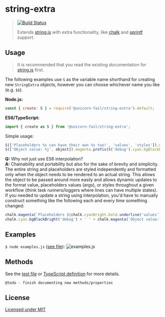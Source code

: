 # string-extra

> [![Build Status](https://travis-ci.org/unicorn-fail/string-extra.svg)](https://travis-ci.org/unicorn-fail/string-extra)
>
> Extends [string.js] with extra functionality, like [chalk] and [sprintf] support.

## Usage

> It is recommended that you read the existing documentation for [string.js] first.

The following examples use `S` as the variable name shorthand for creating new
`StringExtra` objects, however you can choose whichever name you like (e.g. `$$`).

**Node.js:**
```js
const { create: S } = require('@unicorn-fail/string-extra').default;
```

**ES6/TypeScript:**
```js
import { create as S } from '@unicorn-fail/string-extra';
```

Simple usage:
```js
S(['Placeholders %s can have their own %s too!', 'values', 'styles']).magenta.argStyle.cyanBright.bold.underline;
S(['Object value: %j', object]).magenta.prefix(S('debug').cyan.bgBlackBright).suffix(S(['(elapsed time: %s)', elapsedTime]).dim);
```

**Q:** Why not just use ES6 interpolation?  
**A:** Chainability and portability but also for the sake of brevity and
simplicity. The entire string and placeholders are styled independently and
formatted only when the object needs to be rendered to an actual string. This
allows the object to be passed around more easily and allows dynamic updates
to the format value, placeholders values (args), or styles throughout a given
workflow (think task runners/loggers where lines can have multiple states).
If you needed to update a string using interpolation, you'd have to manually
construct something like the following each and every time something changed:

```js
chalk.magenta(`Placeholders ${chalk.cyanBright.bold.underline('values')} can have their own ${chalk.cyanBright.bold.underline('styles')} too!`);
chalk.cyan.bgBlackBright('debug') + ' ' + chalk.magenta(`Object value: ${chalk.whiteBright.bold(JSON.stringify(object))}`) + ' ' + chalk.dim(`(elapsed time: ${chalk.whiteBright.bold(elapsedTime)}`);
```

## Examples

`$ node examples.js` ([see file](examples.js)):
![examples.js](examples.png)


Methods
-------

See the [test file](test/test.js) or [TypeScript definition](index.d.ts) for more details.

`@todo - finish documenting new methods/properties`


License
-------

[Licensed under MIT](LICENSE)


[string.js]: https://github.com/jprichardson/string.js
[chalk]: https://github.com/chalk/chalk
[sprintf]: https://github.com/alexei/sprintf.js
